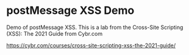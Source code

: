 # postMessage XSS Demo
 Demo of postMessage XSS. This is a lab from the Cross-Site Scripting (XSS): The 2021 Guide from Cybr.com

https://cybr.com/courses/cross-site-scripting-xss-the-2021-guide/
